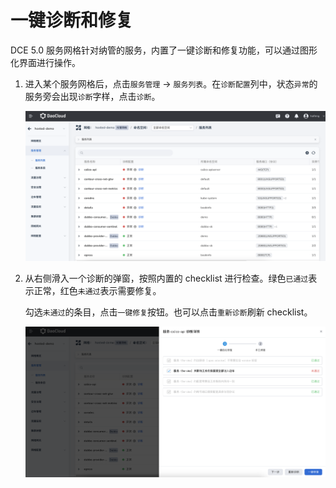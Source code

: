 # 一键诊断和修复

DCE 5.0 服务网格针对纳管的服务，内置了一键诊断和修复功能，可以通过图形化界面进行操作。

1. 进入某个服务网格后，点击`服务管理` -> `服务列表`。在`诊断配置`列中，状态`异常`的服务旁会出现`诊断`字样，点击`诊断`。

    ![诊断](../../images/diagnose01.png)

1. 从右侧滑入一个诊断的弹窗，按照内置的 checklist 进行检查。绿色`已通过`表示正常，红色`未通过`表示需要修复。

    勾选`未通过`的条目，点击`一键修复`按钮。也可以点击`重新诊断`刷新 checklist。

    ![修复](../../images/diagnose02.png)

<!-- 目前有 bug，暂时不加到 navigation.yaml -->